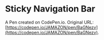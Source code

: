 # Sticky Navigation Bar

A Pen created on CodePen.io. Original URL: [https://codepen.io/JAMAZON/pen/BaGNezv](https://codepen.io/JAMAZON/pen/BaGNezv).


